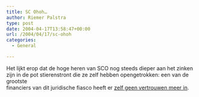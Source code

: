 ```yaml
---
title: SC Ohoh…
author: Riemer Palstra
type: post
date: 2004-04-17T13:58:47+00:00
url: /2004/04/17/sc-ohoh
categories:
  - General

---
```

Het lijkt erop dat de hoge heren van SCO nog steeds dieper aan het zinken zijn in de pot stierenstront die ze zelf hebben opengetrokken: een van de grootste  
financiers van dit juridische fiasco heeft er [zelf geen vertrouwen meer in][1].

 [1]: http://www.theregister.co.uk/2004/04/16/baystar_sco/